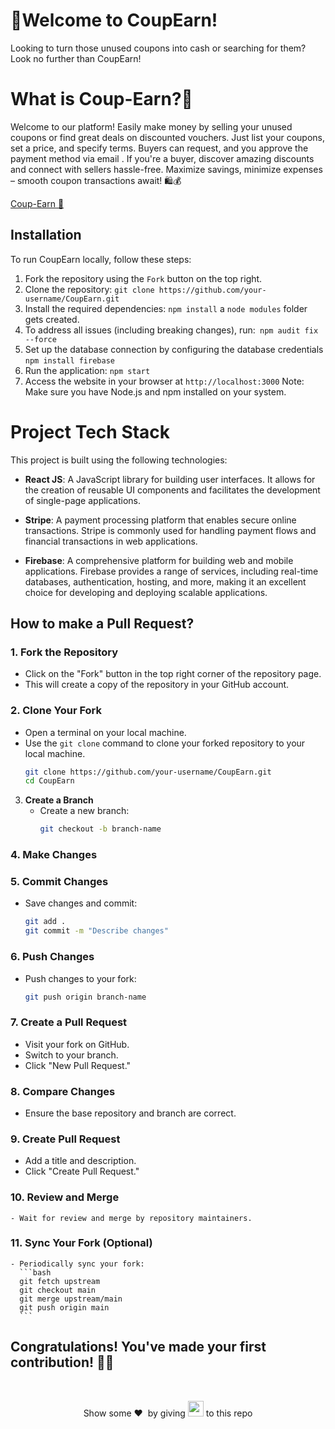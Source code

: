 # 🎉Welcome to CoupEarn!
Looking to turn those unused coupons into cash or searching for them? Look no further than CoupEarn!

# What is Coup-Earn?🎊
Welcome to our platform! Easily make money by selling your unused coupons or find great deals on discounted vouchers. Just list your coupons, set a price, and specify terms. Buyers can request, and you approve the payment method via email . If you're a buyer, discover amazing discounts and connect with sellers hassle-free. Maximize savings, minimize expenses – smooth coupon transactions await! 🛍️💰

[Coup-Earn 🌟](https://coup-earn.netlify.app/)

## Installation
To run CoupEarn locally, follow these steps:

1. Fork the repository using the `Fork` button on the top right.
2. Clone the repository: `git clone https://github.com/your-username/CoupEarn.git`
3. Install the required dependencies: `npm install` a `node modules` folder gets created.
4. To address all issues (including breaking changes), run:` npm audit fix --force`
5. Set up the database connection by configuring the database credentials `npm install firebase`
6. Run the application: `npm start`
7. Access the website in your browser at `http://localhost:3000`
Note: Make sure you have Node.js and npm installed on your system.

# Project Tech Stack

This project is built using the following technologies:

- **React JS**: A JavaScript library for building user interfaces. It allows for the creation of reusable UI components and facilitates the development of single-page applications.

- **Stripe**: A payment processing platform that enables secure online transactions. Stripe is commonly used for handling payment flows and financial transactions in web applications.

- **Firebase**: A comprehensive platform for building web and mobile applications. Firebase provides a range of services, including real-time databases, authentication, hosting, and more, making it an excellent choice for developing and deploying scalable applications.

## How to make a Pull Request?

### 1. Fork the Repository

- Click on the "Fork" button in the top right corner of the repository page.
- This will create a copy of the repository in your GitHub account.

### 2. Clone Your Fork

- Open a terminal on your local machine.
- Use the `git clone` command to clone your forked repository to your local machine.
  ```bash
  git clone https://github.com/your-username/CoupEarn.git
  cd CoupEarn

3. **Create a Branch**
   - Create a new branch:
     ```bash
     git checkout -b branch-name
     ```

### 4. Make Changes

### 5. Commit Changes
   - Save changes and commit:
     ```bash
     git add .
     git commit -m "Describe changes"
     ```

### 6. **Push Changes**
   - Push changes to your fork:
     ```bash
     git push origin branch-name
     ```

### 7. **Create a Pull Request**
   - Visit your fork on GitHub.
   - Switch to your branch.
   - Click "New Pull Request."

### 8. **Compare Changes**
   - Ensure the base repository and branch are correct.

### 9. **Create Pull Request**
   - Add a title and description.
   - Click "Create Pull Request."

### 10. **Review and Merge**
    - Wait for review and merge by repository maintainers.

### 11. **Sync Your Fork (Optional)**
    - Periodically sync your fork:
      ```bash
      git fetch upstream
      git checkout main
      git merge upstream/main
      git push origin main
      ```
<h2>Congratulations! You've made your first contribution! 🙌🏼</h2>

</br>
<p align = "center">
Show some ❤️&nbsp; by giving <img src="https://imgur.com/o7ncZFp.jpg" height=25px width=25px> to this repo
</p>
